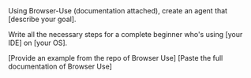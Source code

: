 <instructions>
Using Browser-Use (documentation attached), create an agent that [describe your goal].

Write all the necessary steps for a complete beginner who's using [your IDE] on [your OS].

<example>
[Provide an example from the repo of Browser Use]
</example>
</instructions>

<documentation>
[Paste the full documentation of Browser Use]
</documentation>

